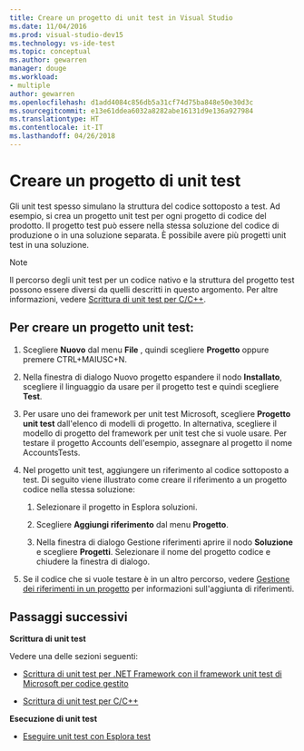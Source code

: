 ```yaml
---
title: Creare un progetto di unit test in Visual Studio
ms.date: 11/04/2016
ms.prod: visual-studio-dev15
ms.technology: vs-ide-test
ms.topic: conceptual
ms.author: gewarren
manager: douge
ms.workload:
- multiple
author: gewarren
ms.openlocfilehash: d1add4084c856db5a31cf74d75ba848e50e30d3c
ms.sourcegitcommit: e13e61ddea6032a8282abe16131d9e136a927984
ms.translationtype: HT
ms.contentlocale: it-IT
ms.lasthandoff: 04/26/2018
---
```

# <a name="create-a-unit-test-project"></a>Creare un progetto di unit test

Gli unit test spesso simulano la struttura del codice sottoposto a test. Ad esempio, si crea un progetto unit test per ogni progetto di codice del prodotto. Il progetto test può essere nella stessa soluzione del codice di produzione o in una soluzione separata. È possibile avere più progetti unit test in una soluzione.

> [!NOTE]
> Il percorso degli unit test per un codice nativo e la struttura del progetto test possono essere diversi da quelli descritti in questo argomento. Per altre informazioni, vedere [Scrittura di unit test per C/C++](writing-unit-tests-for-c-cpp.md).

## <a name="to-create-a-unit-test-project"></a>Per creare un progetto unit test:

1.  Scegliere **Nuovo** dal menu **File** , quindi scegliere **Progetto** oppure premere CTRL+MAIUSC+N.

2.  Nella finestra di dialogo Nuovo progetto espandere il nodo **Installato**, scegliere il linguaggio da usare per il progetto test e quindi scegliere **Test**.

3.  Per usare uno dei framework per unit test Microsoft, scegliere **Progetto unit test** dall'elenco di modelli di progetto. In alternativa, scegliere il modello di progetto del framework per unit test che si vuole usare. Per testare il progetto Accounts dell'esempio, assegnare al progetto il nome AccountsTests.

4.  Nel progetto unit test, aggiungere un riferimento al codice sottoposto a test.  Di seguito viene illustrato come creare il riferimento a un progetto codice nella stessa soluzione:

    1.  Selezionare il progetto in Esplora soluzioni.

    2.  Scegliere **Aggiungi riferimento** dal menu **Progetto**.

    3.  Nella finestra di dialogo Gestione riferimenti aprire il nodo **Soluzione** e scegliere **Progetti**. Selezionare il nome del progetto codice e chiudere la finestra di dialogo.

5.  Se il codice che si vuole testare è in un altro percorso, vedere [Gestione dei riferimenti in un progetto](../ide/managing-references-in-a-project.md) per informazioni sull'aggiunta di riferimenti.

## <a name="next-steps"></a>Passaggi successivi
 **Scrittura di unit test**

 Vedere una delle sezioni seguenti:

-   [Scrittura di unit test per .NET Framework con il framework unit test di Microsoft per codice gestito](../test/writing-unit-tests-for-the-dotnet-framework-with-the-microsoft-unit-test-framework-for-managed-code.md)

-   [Scrittura di unit test per C/C++](writing-unit-tests-for-c-cpp.md)

 **Esecuzione di unit test**

- [Eseguire unit test con Esplora test](../test/run-unit-tests-with-test-explorer.md)